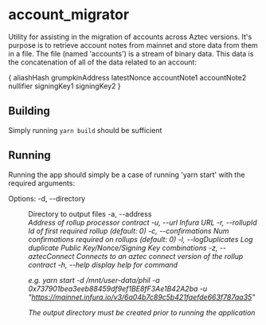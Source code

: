 # account_migrator

Utility for assisting in the migration of accounts across Aztec versions. It's purpose is to retrieve account notes from mainnet and store data from them in a file. The file (named 'accounts') is a stream of binary data. This data is the concatenation of all of the data related to an account:

{
aliashHash
grumpkinAddress
latestNonce
accountNote1
accountNote2
nullifier
signingKey1
signingKey2
}

## Building

Simply running `yarn build` should be sufficient

## Running

Running the app should simply be a case of running 'yarn start' with the required arguments:

Options:
-d, --directory <dir> Directory to output files
-a, --address <address> Address of rollup processor contract
-u, --url <url> Infura URL
-r, --rollupId <rollupId> Id of first required rollup (default: 0)
-c, --confirmations <confirmations> Num confirmations required on rollups (default: 0)
-l, --logDuplicates Log duplicate Public Key/Nonce/Signing Key combinations
-z, --aztecConnect Connects to an aztec connect version of the rollup contract
-h, --help display help for command

e.g. yarn start -d /mnt/user-data/phil -a 0x737901bea3eeb88459df9ef1BE8fF3Ae1B42A2ba -u "https://mainnet.infura.io/v3/6a04b7c89c5b421faefde663f787aa35"

The output directory must be created prior to running the application
